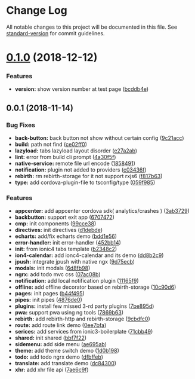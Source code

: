 # Change Log

All notable changes to this project will be documented in this file. See [standard-version](https://github.com/conventional-changelog/standard-version) for commit guidelines.

<a name="0.1.0"></a>
# [0.1.0](https://github.com/pengkobe/ionic4-boilerplate/compare/v0.0.2...v0.1.0) (2018-12-12)


### Features

* **version:** show version number at test page ([bcddb4e](https://github.com/pengkobe/ionic4-boilerplate/commit/bcddb4e))



<a name="0.0.1"></a>
## 0.0.1 (2018-11-14)


### Bug Fixes

* **back-button:** back button not show without certain config ([9c21acc](https://github.com/pengkobe/ionic4-boilerplate/commit/9c21acc))
* **build:** path not find ([ce02ff0](https://github.com/pengkobe/ionic4-boilerplate/commit/ce02ff0))
* **lazyload:** tabs lazyload layout disorder ([e27a2ab](https://github.com/pengkobe/ionic4-boilerplate/commit/e27a2ab))
* **lint:** error from build cli prompt ([4a30f5f](https://github.com/pengkobe/ionic4-boilerplate/commit/4a30f5f))
* **native-service:** remote file url encode ([1858491](https://github.com/pengkobe/ionic4-boilerplate/commit/1858491))
* **notification:** plugin not added to providers ([c03436f](https://github.com/pengkobe/ionic4-boilerplate/commit/c03436f))
* **rebirth:** rm rebirth-storage for it not support rxjs6 ([f817b63](https://github.com/pengkobe/ionic4-boilerplate/commit/f817b63))
* **type:** add cordova-plugin-file to tsconfig/type ([059f985](https://github.com/pengkobe/ionic4-boilerplate/commit/059f985))


### Features

* **appcenter:** add appcenter cordova sdk( analytics/crashes ) ([3ab3729](https://github.com/pengkobe/ionic4-boilerplate/commit/3ab3729))
* **backbutton:** support exit app ([6707472](https://github.com/pengkobe/ionic4-boilerplate/commit/6707472))
* **cmp:** init components ([99cce38](https://github.com/pengkobe/ionic4-boilerplate/commit/99cce38))
* **directives:** init directives ([d1debde](https://github.com/pengkobe/ionic4-boilerplate/commit/d1debde))
* **echarts:** add/fix echarts demo ([bdd1e56](https://github.com/pengkobe/ionic4-boilerplate/commit/bdd1e56))
* **error-handler:** init error-handler ([452bb14](https://github.com/pengkobe/ionic4-boilerplate/commit/452bb14))
* **init:** from ionic4 tabs template ([b2348c2](https://github.com/pengkobe/ionic4-boilerplate/commit/b2348c2))
* **ion4-calendar:** add ionc4-calendar and its demo ([dd8b2c9](https://github.com/pengkobe/ionic4-boilerplate/commit/dd8b2c9))
* **jpush:** integrate jpush with native ngx ([9d75ecb](https://github.com/pengkobe/ionic4-boilerplate/commit/9d75ecb))
* **modals:** init modals ([6d8fb98](https://github.com/pengkobe/ionic4-boilerplate/commit/6d8fb98))
* **ngrx:** add todo mvc css ([07ac08b](https://github.com/pengkobe/ionic4-boilerplate/commit/07ac08b))
* **notification:** add local notification plugin ([11165f9](https://github.com/pengkobe/ionic4-boilerplate/commit/11165f9))
* **offline:** add offline decorator based on rebirth-storage ([10c90d6](https://github.com/pengkobe/ionic4-boilerplate/commit/10c90d6))
* **pages:** init pages ([b44f495](https://github.com/pengkobe/ionic4-boilerplate/commit/b44f495))
* **pipes:** init pipes ([4876de0](https://github.com/pengkobe/ionic4-boilerplate/commit/4876de0))
* **plugins:** install few missed 3-rd party plugins ([7be895d](https://github.com/pengkobe/ionic4-boilerplate/commit/7be895d))
* **pwa:** support pwa using ng tools ([7869b63](https://github.com/pengkobe/ionic4-boilerplate/commit/7869b63))
* **rebirth:** add rebirth-http and rebirth-storage ([9cbdfc0](https://github.com/pengkobe/ionic4-boilerplate/commit/9cbdfc0))
* **route:** add route link demo ([0ee7bfa](https://github.com/pengkobe/ionic4-boilerplate/commit/0ee7bfa))
* **serices:** add services from ionic3-boilerplate ([71cbb49](https://github.com/pengkobe/ionic4-boilerplate/commit/71cbb49))
* **shared:** init shared ([bbf7f22](https://github.com/pengkobe/ionic4-boilerplate/commit/bbf7f22))
* **sidemenu:** add side menu ([ae695ab](https://github.com/pengkobe/ionic4-boilerplate/commit/ae695ab))
* **theme:** add theme switch demo ([1d0b198](https://github.com/pengkobe/ionic4-boilerplate/commit/1d0b198))
* **todo:** add todo ngrx demo ([dfbffeb](https://github.com/pengkobe/ionic4-boilerplate/commit/dfbffeb))
* **translate:** add translate demo ([dc84300](https://github.com/pengkobe/ionic4-boilerplate/commit/dc84300))
* **xhr:** add xhr file api ([7ae6c9f](https://github.com/pengkobe/ionic4-boilerplate/commit/7ae6c9f))
